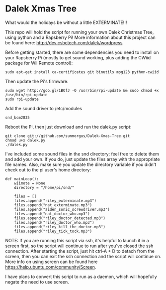 Dalek Xmas Tree
===============

What would the holidays be without a little EXTERMINATE!!!

This repo will hold the script for running your own Dalek Christmas Tree, using python and a Rapsberry Pi! More information about this project can be found here: http://dev.csbctech.com/dalek/wordpress

Before getting started, there are some dependencies you need to install on your Rapsberry Pi (mostly to get sound working, plus adding the CWiid package for Wii Remote control):

	sudo apt-get install ca-certificates git binutils mpg123 python-cwiid
	
Then update the Pi's firmware:

	sudo wget http://goo.gl/1BOfJ -O /usr/bin/rpi-update && sudo chmod +x /usr/bin/rpi-update 
	sudo rpi-update
	
Add the sound driver to /etc/modules

	snd_bcm2835
	
Reboot the Pi, then just download and run the dalek.py script:

	git clone git://github.com/sunmorgus/Dalek-Xmas-Tree.git
	chmod u+x dalek.py
	./dalek.py
	
I've included some sound files in the snd directory; feel free to delete them and add your own. If you do, just update the files array with the appropriate file names. Also, make sure you update the directory variable if you didn't check out to the pi user's home directory:

	def mainLoop():
	    wiimote = None
	    directory = "/home/pi/snd/"
	
	    files = []
	    files.append("riley_exterminate.mp3")
	    files.append("nat_exterminate.mp3")
	    files.append("aiden_sonic_screwdriver.mp3")
	    files.append("nat_doctor_who.mp3")
	    files.append("riley_doctor_detected.mp3")
	    files.append("riley_doctor_who.mp3")
	    files.append("riley_kill_the_doctor.mp3")
	    files.append("riley_tick_tock.mp3")

NOTE: If you are running this script via ssh, it's helpful to launch it in a screen first, so the script will continue to run after you've closed the ssh connection. After starting the script, just hit ctrl-A + D to detach from the screen, then you can exit the ssh connection and the script will continue on. More info on using screen can be found here https://help.ubuntu.com/community/Screen.

I have plans to convert this script to run as a daemon, which will hopefully negate the need to use screen.